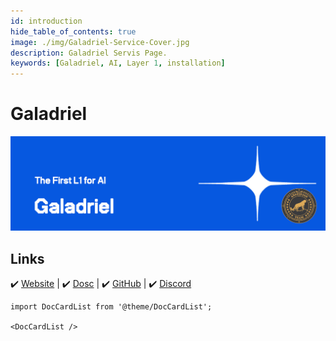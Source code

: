 ```yaml
---
id: introduction
hide_table_of_contents: true
image: ./img/Galadriel-Service-Cover.jpg
description: Galadriel Servis Page.
keywords: [Galadriel, AI, Layer 1, installation]
---
```

# Galadriel 

![Galadriel](./img/Galadriel-Service.jpg) 

## Links
 ✔️ [Website](https://galadriel.com/) |
 ✔️ [Dosc](https://docs.galadriel.com/) |
 ✔️ [GitHub](https://github.com/galadriel-ai) |
 ✔️ [Discord](https://discord.gg/xfKhQWbVdV)


```mdx-code-block
import DocCardList from '@theme/DocCardList';

<DocCardList />
```
